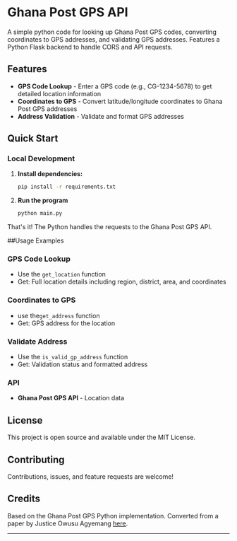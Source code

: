 # Ghana Post GPS API

A simple python code for looking up Ghana Post GPS codes, converting coordinates to GPS addresses, and validating GPS addresses. Features a Python Flask backend to handle CORS and API requests.

##  Features

- **GPS Code Lookup** - Enter a GPS code (e.g., CG-1234-5678) to get detailed location information
- **Coordinates to GPS** - Convert latitude/longitude coordinates to Ghana Post GPS addresses
- **Address Validation** - Validate and format GPS addresses


##  Quick Start

### Local Development

1. **Install dependencies:**
   ```bash
   pip install -r requirements.txt
   ```

2. **Run the program**
   ```bash
   python main.py
   ```


That's it! The Python handles the requests to the Ghana Post GPS API.


##Usage Examples

### GPS Code Lookup
- Use the `get_location` function
- Get: Full location details including region, district, area, and coordinates

### Coordinates to GPS
- use the`get_address` function
- Get: GPS address for the location

### Validate Address
- Use the `is_valid_gp_address` function
- Get: Validation status and formatted address

### API
- **Ghana Post GPS API** - Location data


## License

This project is open source and available under the MIT License.

## Contributing

Contributions, issues, and feature requests are welcome!

## Credits

Based on the Ghana Post GPS Python implementation. Converted from a paper by Justice Owusu Agyemang [here](https://www.researchgate.net/publication/344133922_Reverse_Engineering_GhanaPostGPS_Mobile_Application_to_Create_an_Application_Programming_Interface_for_Local_Developers).

---
